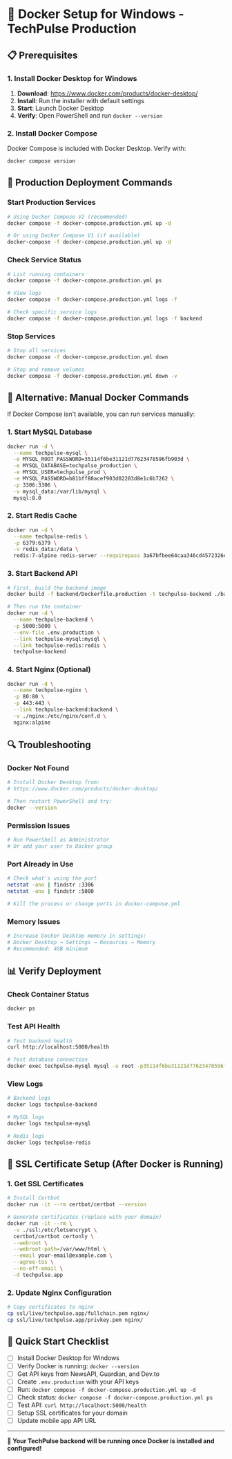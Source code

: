 # 🐳 Docker Setup for Windows - TechPulse Production

## 📋 **Prerequisites**

### 1. Install Docker Desktop for Windows

1. **Download**: https://www.docker.com/products/docker-desktop/
2. **Install**: Run the installer with default settings
3. **Start**: Launch Docker Desktop
4. **Verify**: Open PowerShell and run `docker --version`

### 2. Install Docker Compose

Docker Compose is included with Docker Desktop. Verify with:

```bash
docker compose version
```

## 🚀 **Production Deployment Commands**

### Start Production Services

```bash
# Using Docker Compose V2 (recommended)
docker compose -f docker-compose.production.yml up -d

# Or using Docker Compose V1 (if available)
docker-compose -f docker-compose.production.yml up -d
```

### Check Service Status

```bash
# List running containers
docker compose -f docker-compose.production.yml ps

# View logs
docker compose -f docker-compose.production.yml logs -f

# Check specific service logs
docker compose -f docker-compose.production.yml logs -f backend
```

### Stop Services

```bash
# Stop all services
docker compose -f docker-compose.production.yml down

# Stop and remove volumes
docker compose -f docker-compose.production.yml down -v
```

## 🔧 **Alternative: Manual Docker Commands**

If Docker Compose isn't available, you can run services manually:

### 1. Start MySQL Database

```bash
docker run -d \
  --name techpulse-mysql \
  -e MYSQL_ROOT_PASSWORD=35114f6be31121d77623478596fb903d \
  -e MYSQL_DATABASE=techpulse_production \
  -e MYSQL_USER=techpulse_prod \
  -e MYSQL_PASSWORD=b81bff80acef903d02203d8e1c6b7262 \
  -p 3306:3306 \
  -v mysql_data:/var/lib/mysql \
  mysql:8.0
```

### 2. Start Redis Cache

```bash
docker run -d \
  --name techpulse-redis \
  -p 6379:6379 \
  -v redis_data:/data \
  redis:7-alpine redis-server --requirepass 3a67bfbee64caa346cd4572326ef9c55
```

### 3. Start Backend API

```bash
# First, build the backend image
docker build -f backend/Dockerfile.production -t techpulse-backend ./backend

# Then run the container
docker run -d \
  --name techpulse-backend \
  -p 5000:5000 \
  --env-file .env.production \
  --link techpulse-mysql:mysql \
  --link techpulse-redis:redis \
  techpulse-backend
```

### 4. Start Nginx (Optional)

```bash
docker run -d \
  --name techpulse-nginx \
  -p 80:80 \
  -p 443:443 \
  --link techpulse-backend:backend \
  -v ./nginx:/etc/nginx/conf.d \
  nginx:alpine
```

## 🔍 **Troubleshooting**

### Docker Not Found

```bash
# Install Docker Desktop from:
# https://www.docker.com/products/docker-desktop/

# Then restart PowerShell and try:
docker --version
```

### Permission Issues

```bash
# Run PowerShell as Administrator
# Or add your user to Docker group
```

### Port Already in Use

```bash
# Check what's using the port
netstat -ano | findstr :3306
netstat -ano | findstr :5000

# Kill the process or change ports in docker-compose.yml
```

### Memory Issues

```bash
# Increase Docker Desktop memory in settings:
# Docker Desktop → Settings → Resources → Memory
# Recommended: 4GB minimum
```

## 📊 **Verify Deployment**

### Check Container Status

```bash
docker ps
```

### Test API Health

```bash
# Test backend health
curl http://localhost:5000/health

# Test database connection
docker exec techpulse-mysql mysql -u root -p35114f6be31121d77623478596fb903d -e "SELECT 1"
```

### View Logs

```bash
# Backend logs
docker logs techpulse-backend

# MySQL logs
docker logs techpulse-mysql

# Redis logs
docker logs techpulse-redis
```

## 🔐 **SSL Certificate Setup (After Docker is Running)**

### 1. Get SSL Certificates

```bash
# Install Certbot
docker run -it --rm certbot/certbot --version

# Generate certificates (replace with your domain)
docker run -it --rm \
  -v ./ssl:/etc/letsencrypt \
  certbot/certbot certonly \
  --webroot \
  --webroot-path=/var/www/html \
  --email your-email@example.com \
  --agree-tos \
  --no-eff-email \
  -d techpulse.app
```

### 2. Update Nginx Configuration

```bash
# Copy certificates to nginx
cp ssl/live/techpulse.app/fullchain.pem nginx/
cp ssl/live/techpulse.app/privkey.pem nginx/
```

## 🎯 **Quick Start Checklist**

- [ ] Install Docker Desktop for Windows
- [ ] Verify Docker is running: `docker --version`
- [ ] Get API keys from NewsAPI, Guardian, and Dev.to
- [ ] Create `.env.production` with your API keys
- [ ] Run: `docker compose -f docker-compose.production.yml up -d`
- [ ] Check status: `docker compose -f docker-compose.production.yml ps`
- [ ] Test API: `curl http://localhost:5000/health`
- [ ] Setup SSL certificates for your domain
- [ ] Update mobile app API URL

---

**🎉 Your TechPulse backend will be running once Docker is installed and configured!**
